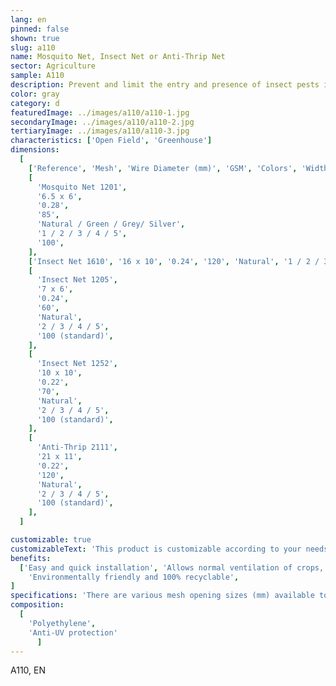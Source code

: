 ```yaml
---
lang: en
pinned: false
shown: true
slug: a110
name: Mosquito Net, Insect Net or Anti-Thrip Net
sector: Agriculture
sample: A110
description: Prevent and limit the entry and presence of insect pests in agricultural crops, while also preventing the escape of other beneficial insects that ensure pollination.
color: gray
category: d
featuredImage: ../images/a110/a110-1.jpg
secondaryImage: ../images/a110/a110-2.jpg
tertiaryImage: ../images/a110/a110-3.jpg
characteristics: ['Open Field', 'Greenhouse']
dimensions:
  [
    ['Reference', 'Mesh', 'Wire Diameter (mm)', 'GSM', 'Colors', 'Width (m)', 'Length (m)'],
    [
      'Mosquito Net 1201',
      '6.5 x 6',
      '0.28',
      '85',
      'Natural / Green / Grey/ Silver',
      '1 / 2 / 3 / 4 / 5',
      '100',
    ],
    ['Insect Net 1610', '16 x 10', '0.24', '120', 'Natural', '1 / 2 / 3 / 4 / 5', '100'],
    [
      'Insect Net 1205',
      '7 x 6',
      '0.24',
      '60',
      'Natural',
      '2 / 3 / 4 / 5',
      '100 (standard)',
    ],
    [
      'Insect Net 1252',
      '10 x 10',
      '0.22',
      '70',
      'Natural',
      '2 / 3 / 4 / 5',
      '100 (standard)',
    ],
    [
      'Anti-Thrip 2111',
      '21 x 11',
      '0.22',
      '120',
      'Natural',
      '2 / 3 / 4 / 5',
      '100 (standard)',
    ],
  ]

customizable: true
customizableText: 'This product is customizable according to your needs. Contact us for more information.'
benefits:
  ['Easy and quick installation', 'Allows normal ventilation of crops, passage, and/or shading','High durability and resistance',
    'Environmentally friendly and 100% recyclable',
]
specifications: 'There are various mesh opening sizes (mm) available to protect against insect pests of different dimensions: smaller mesh sizes protect against smaller insects and vice versa.'
composition:
  [
    'Polyethylene',
    'Anti-UV protection'
      ]
---
```


A110, EN
